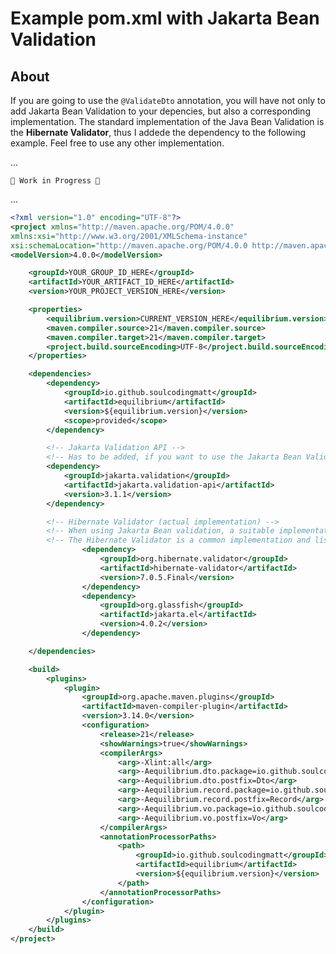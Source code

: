 # Example pom.xml with Jakarta Bean Validation

## About
If you are going to use the ```@ValidateDto``` annotation, you will have not only to add Jakarta Bean Validation 
to your depencies, but also a corresponding implementation. The standard implementation of the Java Bean Validation
is the **Hibernate Validator**, thus I addede the dependency to the following example. Feel free to use any other
implementation.

...

```🚧 Work in Progress 🚧```

...


```xml
<?xml version="1.0" encoding="UTF-8"?>
<project xmlns="http://maven.apache.org/POM/4.0.0"
xmlns:xsi="http://www.w3.org/2001/XMLSchema-instance"
xsi:schemaLocation="http://maven.apache.org/POM/4.0.0 http://maven.apache.org/xsd/maven-4.0.0.xsd">
<modelVersion>4.0.0</modelVersion>

    <groupId>YOUR_GROUP_ID_HERE</groupId>
    <artifactId>YOUR_ARTIFACT_ID_HERE</artifactId>
    <version>YOUR_PROJECT_VERSION_HERE</version>

    <properties>
        <equilibrium.version>CURRENT_VERSION_HERE</equilibrium.version>
        <maven.compiler.source>21</maven.compiler.source>
        <maven.compiler.target>21</maven.compiler.target>
        <project.build.sourceEncoding>UTF-8</project.build.sourceEncoding>
    </properties>

    <dependencies>
        <dependency>
            <groupId>io.github.soulcodingmatt</groupId>
            <artifactId>equilibrium</artifactId>
            <version>${equilibrium.version}</version>
            <scope>provided</scope>
        </dependency>

        <!-- Jakarta Validation API -->
        <!-- Has to be added, if you want to use the Jakarta Bean Validation feature! -->
        <dependency>
            <groupId>jakarta.validation</groupId>
            <artifactId>jakarta.validation-api</artifactId>
            <version>3.1.1</version>
        </dependency>

        <!-- Hibernate Validator (actual implementation) -->
        <!-- When using Jakarta Bean validation, a suitable implementation has to be added, too. -->
        <!-- The Hibernate Validator is a common implementation and listed here as an example. -->
                <dependency>
                    <groupId>org.hibernate.validator</groupId>
                    <artifactId>hibernate-validator</artifactId>
                    <version>7.0.5.Final</version>
                </dependency>
                <dependency>
                    <groupId>org.glassfish</groupId>
                    <artifactId>jakarta.el</artifactId>
                    <version>4.0.2</version>
                </dependency>

    </dependencies>

    <build>
        <plugins>
            <plugin>
                <groupId>org.apache.maven.plugins</groupId>
                <artifactId>maven-compiler-plugin</artifactId>
                <version>3.14.0</version>
                <configuration>
                    <release>21</release>
                    <showWarnings>true</showWarnings>
                    <compilerArgs>
                        <arg>-Xlint:all</arg>
                        <arg>-Aequilibrium.dto.package=io.github.soulcodingmatt.dto</arg>
                        <arg>-Aequilibrium.dto.postfix=Dto</arg>
                        <arg>-Aequilibrium.record.package=io.github.soulcodingmatt.record</arg>
                        <arg>-Aequilibrium.record.postfix=Record</arg>
                        <arg>-Aequilibrium.vo.package=io.github.soulcodingmatt.vo</arg>
                        <arg>-Aequilibrium.vo.postfix=Vo</arg>
                    </compilerArgs>
                    <annotationProcessorPaths>
                        <path>
                            <groupId>io.github.soulcodingmatt</groupId>
                            <artifactId>equilibrium</artifactId>
                            <version>${equilibrium.version}</version>
                        </path>
                    </annotationProcessorPaths>
                </configuration>
            </plugin>
        </plugins>
    </build>
</project>
```
